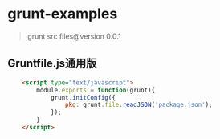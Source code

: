 grunt-examples
=================

> grunt src files@version 0.0.1

Gruntfile.js通用版
------------------
```html
	<script type="text/javascript">
		module.exports = function(grunt){
			grunt.initConfig({
				pkg: grunt.file.readJSON('package.json');
			});
		}
	</script>
```
